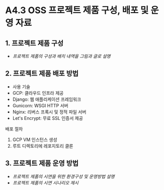 # A4.3 OSS 프로젝트 제품 구성, 배포 및 운영 자료  

## 1. 프로젝트 제품 구성

- *프로젝트 제품의 구성과 배치 내역을 그림과 글로 설명*  
  
## 2. 프로젝트 제품 배포 방법  
- 사용 기술
- GCP: 클라우드 인프라 제공
- Django: 웹 애플리케이션 프레임워크
- Gunicorn: WSGI HTTP 서버
- Nginx: 리버스 프록시 및 정적 파일 서버
- Let's Encrypt: 무료 SSL 인증서 제공

배포 절차
1. GCP VM 인스턴스 생성
2. 루트 디렉토리에 레포지토리 클론 

## 3. 프로젝트 제품 운영 방법  

- *프로젝트 제품의 시연을 위한 환경구성 및 운영방법 설명*
- *프로젝트 제품의 시연 시나리오 제시*  
